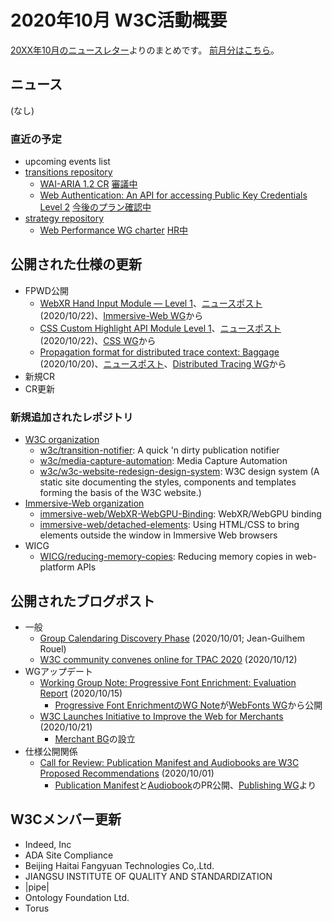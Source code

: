 # 2020年10月 W3C活動概要

[20XX年10月のニュースレター](https://lists.w3.org/Archives/Public/w3c-announce/2020OctDec/subject.html)よりのまとめです。
[前月分はこちら](202009.md)。

## ニュース

(なし)

### 直近の予定

* upcoming events list
* [transitions repository](https://github.com/w3c/transitions/issues)
  * [WAI-ARIA 1.2 CR](https://w3c.github.io/aria/) [審議中](https://github.com/w3c/transitions/issues/280)
  * [Web Authentication: An API for accessing Public Key Credentials Level 2](https://w3c.github.io/webauthn/) [今後のプラン確認中](https://github.com/w3c/transitions/issues/276)
* [strategy repository](https://github.com/w3c/strategy/issues)
  * [Web Performance WG charter](https://www.w3.org/2020/10/webperf.html) [HR中](https://github.com/w3c/strategy/issues/237)

## 公開された仕様の更新

* FPWD公開
  * [WebXR Hand Input Module — Level 1](https://www.w3.org/TR/2020/WD-webxr-hand-input-1-20201022/)、[ニュースポスト](https://www.w3.org/blog/news/archives/8734) (2020/10/22)、[Immersive-Web WG](https://www.w3.org/immersive-web/)から
  * [CSS Custom Highlight API Module Level 1](https://www.w3.org/TR/2020/WD-css-highlight-api-1-20201022/)、[ニュースポスト](https://www.w3.org/blog/news/archives/8732) (2020/10/22)、[CSS WG](https://www.w3.org/Style/CSS/)から
  * [Propagation format for distributed trace context: Baggage](https://www.w3.org/TR/2020/WD-baggage-20201020/) (2020/10/20)、[ニュースポスト](https://www.w3.org/blog/news/archives/8724)、[Distributed Tracing WG](https://www.w3.org/2018/distributed-tracing/)から
* 新規CR
* CR更新

### 新規追加されたレポジトリ

* [W3C organization](https://github.com/w3c/)
  * [w3c/transition-notifier](https://github.com/w3c/transition-notifier): A quick 'n dirty publication notifier
  * [w3c/media-capture-automation](https://github.com/w3c/media-capture-automation): Media Capture Automation
  * [w3c/w3c-website-redesign-design-system](https://github.com/w3c/w3c-website-redesign-design-system): W3C design system (A static site documenting the styles, components and templates forming the basis of the W3C website.)
* [Immersive-Web organization](https://github.com/immersive-web/)
  * [immersive-web/WebXR-WebGPU-Binding](https://github.com/immersive-web/WebXR-WebGPU-Binding): WebXR/WebGPU binding
  * [immersive-web/detached-elements](https://github.com/immersive-web/detached-elements): Using HTML/CSS to bring elements outside the window in Immersive Web browsers
* WICG
  * [WICG/reducing-memory-copies](https://github.com/WICG/reducing-memory-copies): Reducing memory copies in web-platform APIs

## 公開されたブログポスト

* 一般
  * [Group Calendaring Discovery Phase](https://www.w3.org/blog/2020/10/group-calendaring-discovery-phase/) (2020/10/01; Jean-Guilhem Rouel)
  * [W3C community convenes online for TPAC 2020](https://www.w3.org/blog/news/archives/8702) (2020/10/12)
* WGアップデート
  * [Working Group Note: Progressive Font Enrichment: Evaluation Report](https://www.w3.org/blog/news/archives/8720) (2020/10/15)
    * [Progressive Font EnrichmentのWG Note](https://www.w3.org/TR/2020/NOTE-PFE-evaluation-20201015/)が[WebFonts WG](https://www.w3.org/Fonts/WG/)から公開
  * [W3C Launches Initiative to Improve the Web for Merchants](https://www.w3.org/blog/news/archives/8729) (2020/10/21)
    * [Merchant BG](https://www.w3.org/community/merchantbg/)の設立
* 仕様公開関係
  * [Call for Review: Publication Manifest and Audiobooks are W3C Proposed Recommendations](https://www.w3.org/blog/news/archives/8694) (2020/10/01)
    * [Publication Manifest](https://www.w3.org/TR/2020/PR-pub-manifest-20201001/)と[Audiobook](https://www.w3.org/TR/2020/PR-audiobooks-20201001/)のPR公開、[Publishing WG](https://www.w3.org/publishing/groups/publ-wg/)より

## W3Cメンバー更新

* Indeed, Inc
* ADA Site Compliance
* Beijing Haitai Fangyuan Technologies Co,.Ltd.
* JIANGSU INSTITUTE OF QUALITY AND STANDARDIZATION
* |pipe|
* Ontology Foundation Ltd.
* Torus
